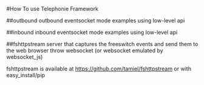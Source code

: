 #How To use Telephonie Framework

##outbound 
outbound eventsocket mode examples using low-level api

##inbound 
inbound eventsocket mode examples using low-level api 

##fshttpstream 
server that captures the freeswitch events and send them to the web browser throw websocket
(or websocket emulated by websocket_js)

fshttpstream is available at https://github.com/tamiel/fshttpstream or with easy_install/pip

